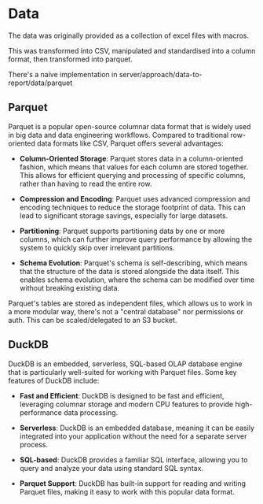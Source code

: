 # Data

The data was originally provided as a collection of excel files with macros.

This was transformed into CSV, manipulated and standardised into a column format, then transformed into parquet.

There's a naive implementation in server/approach/data-to-report/data/parquet

## Parquet

Parquet is a popular open-source columnar data format that is widely used in big data and data engineering workflows. Compared to traditional row-oriented data formats like CSV, Parquet offers several advantages:

- **Column-Oriented Storage**: Parquet stores data in a column-oriented fashion, which means that values for each column are stored together. This allows for efficient querying and processing of specific columns, rather than having to read the entire row.

- **Compression and Encoding**: Parquet uses advanced compression and encoding techniques to reduce the storage footprint of data. This can lead to significant storage savings, especially for large datasets.

- **Partitioning**: Parquet supports partitioning data by one or more columns, which can further improve query performance by allowing the system to quickly skip over irrelevant partitions.

- **Schema Evolution**: Parquet's schema is self-describing, which means that the structure of the data is stored alongside the data itself. This enables schema evolution, where the schema can be modified over time without breaking existing data.

Parquet's tables are stored as independent files, which allows us to work in a more modular way, there's not a "central database" nor permissions or auth. This can be scaled/delegated to an S3 bucket.

## DuckDB

DuckDB is an embedded, serverless, SQL-based OLAP database engine that is particularly well-suited for working with Parquet files. Some key features of DuckDB include:

- **Fast and Efficient**: DuckDB is designed to be fast and efficient, leveraging columnar storage and modern CPU features to provide high-performance data processing.

- **Serverless**: DuckDB is an embedded database, meaning it can be easily integrated into your application without the need for a separate server process.

- **SQL-based**: DuckDB provides a familiar SQL interface, allowing you to query and analyze your data using standard SQL syntax.

- **Parquet Support**: DuckDB has built-in support for reading and writing Parquet files, making it easy to work with this popular data format.
